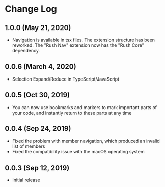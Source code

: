# Change Log

## 1.0.0 (May 21, 2020)
* Navigation is available in tsx files. The extension structure has been reworked. The "Rush Nav"  extension now has the "Rush Core" dependency.

## 0.0.6 (March 4, 2020)
* Selection Expand/Reduce in TypeScript/JavaScript

## 0.0.5 (Oct 30, 2019)
* You can now use bookmarks and markers to mark important parts of your code, and instantly return to these parts at any time

## 0.0.4 (Sep 24, 2019)
* Fixed the problem with member navigation, which produced an invalid list of members
* Fixed the compatibility issue with the macOS operating system

## 0.0.3 (Sep 12, 2019)
* Initial release
